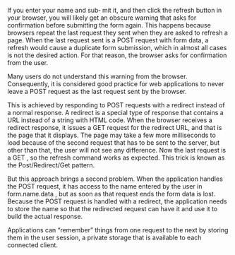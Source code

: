 If you enter your name and sub‐
mit it, and then click the refresh button in your browser, you will likely get an
obscure warning that asks for confirmation before submitting the form again. This
happens because browsers repeat the last request they sent when they are asked to
refresh a page. When the last request sent is a POST request with form data, a refresh
would cause a duplicate form submission, which in almost all cases is not the desired
action. For that reason, the browser asks for confirmation from the user.


Many users do not understand this warning from the browser. Consequently, it is
considered good practice for web applications to never leave a POST request as the last
request sent by the browser.


This is achieved by responding to POST requests with a redirect instead of a normal
response. A redirect is a special type of response that contains a URL instead of a
string with HTML code. When the browser receives a redirect response, it issues a 
GET request for the redirect URL, and that is the page that it displays. The page may
take a few more milliseconds to load because of the second request that has to be sent
to the server, but other than that, the user will not see any difference. Now the last
request is a GET , so the refresh command works as expected. This trick is known as
the Post/Redirect/Get pattern.


But this approach brings a second problem. When the application handles the POST
request, it has access to the name entered by the user in form.name.data , but as soon
as that request ends the form data is lost. Because the POST request is handled with a
redirect, the application needs to store the name so that the redirected request can
have it and use it to build the actual response.


Applications can “remember” things from one request to the next by storing them in
the user session, a private storage that is available to each connected client.

